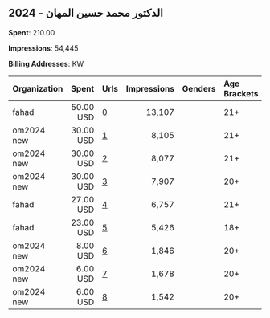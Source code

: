 ## 2024 - الدكتور محمد حسين المهان 
**Spent**: 210.00

**Impressions**: 54,445

**Billing Addresses**: KW

|Organization|Spent|Urls|Impressions|Genders|Age Brackets|Country Codes|
|:---|---:|:---|---:|:---|:---|:---|
|fahad|50.00 USD|[0](https://www.snap.com/political-ads/asset/b7df988103720ab4123995201c52201d92a6c4705a4e0f4931e70fa03e6a8bf7?mediaType=mp4)|13,107||21+|kuwait|
|om2024 new|30.00 USD|[1](https://www.snap.com/political-ads/asset/0841142a6ee0e4f977746b194cb70c9561f184b6965845bfae7f4c1ede3a1249?mediaType=mp4)|8,105||21+|kuwait|
|om2024 new|30.00 USD|[2](https://www.snap.com/political-ads/asset/0841142a6ee0e4f977746b194cb70c9561f184b6965845bfae7f4c1ede3a1249?mediaType=mp4)|8,077||21+|kuwait|
|om2024 new|30.00 USD|[3](https://www.snap.com/political-ads/asset/0841142a6ee0e4f977746b194cb70c9561f184b6965845bfae7f4c1ede3a1249?mediaType=mp4)|7,907||20+|kuwait|
|fahad|27.00 USD|[4](https://www.snap.com/political-ads/asset/e8f01634154c0fcb5ac0d3488343643b0c2ebddf6ca5df89277d0f2809c509e7?mediaType=mp4)|6,757||21+|kuwait|
|fahad|23.00 USD|[5](https://www.snap.com/political-ads/asset/6b23e2632c55f83793c48f979cca3c8f5adb0cc7a7d86d89725b1b5c3e433cfd?mediaType=mp4)|5,426||18+|kuwait|
|om2024 new|8.00 USD|[6](https://www.snap.com/political-ads/asset/8c26c58df8b69538c8d7b6723e67b6b381661434fea868223c9084f59b7ce5e3?mediaType=mp4)|1,846||20+|kuwait|
|om2024 new|6.00 USD|[7](https://www.snap.com/political-ads/asset/8c26c58df8b69538c8d7b6723e67b6b381661434fea868223c9084f59b7ce5e3?mediaType=mp4)|1,678||20+|kuwait|
|om2024 new|6.00 USD|[8](https://www.snap.com/political-ads/asset/8c26c58df8b69538c8d7b6723e67b6b381661434fea868223c9084f59b7ce5e3?mediaType=mp4)|1,542||20+|kuwait|
